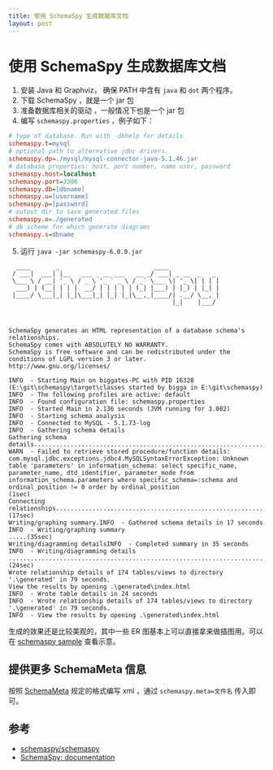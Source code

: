 ```yaml
---
title: 使用 SchemaSpy 生成数据库文档
layout: post
---
```


# 使用 SchemaSpy 生成数据库文档

1. 安装 Java 和 Graphviz， 确保 PATH 中含有 `java` 和 `dot` 两个程序。
2. 下载 SchemaSpy ，就是一个 jar 包
3. 准备数据库相关的驱动 ，一般情况下也是一个 jar 包
4. 编写 `schemaspy.properties` ，例子如下：

```ini
# type of database. Run with -dbhelp for details
schemaspy.t=mysql
# optional path to alternative jdbc drivers.
schemaspy.dp=./mysql/mysql-connector-java-5.1.46.jar
# database properties: host, port number, name user, password
schemaspy.host=localhost
schemaspy.port=3306
schemaspy.db=[dbname]
schemaspy.u=[username]
schemaspy.p=[password]
# output dir to save generated files
schemaspy.o=./generated
# db scheme for which generate diagrams
schemaspy.s=dbname
```

5. 运行 `java -jar schemaspy-6.0.0.jar` 

```
  ____       _                          ____
 / ___|  ___| |__   ___ _ __ ___   __ _/ ___| _ __  _   _
 \___ \ / __| '_ \ / _ \ '_ ` _ \ / _` \___ \| '_ \| | | |
  ___) | (__| | | |  __/ | | | | | (_| |___) | |_) | |_| |
 |____/ \___|_| |_|\___|_| |_| |_|\__,_|____/| .__/ \__, |
                                             |_|    |___/

                                              

SchemaSpy generates an HTML representation of a database schema's relationships.
SchemaSpy comes with ABSOLUTELY NO WARRANTY.
SchemaSpy is free software and can be redistributed under the conditions of LGPL version 3 or later.
http://www.gnu.org/licenses/

INFO  - Starting Main on biggates-PC with PID 16328 (E:\git\schemaspy\target\classes started by bigga in E:\git\schemaspy)
INFO  - The following profiles are active: default
INFO  - Found configuration file: schemaspy.properties
INFO  - Started Main in 2.136 seconds (JVM running for 3.082)
INFO  - Starting schema analysis
INFO  - Connected to MySQL - 5.1.73-log
INFO  - Gathering schema details
Gathering schema details..................................................................................................................................................................................
WARN  - Failed to retrieve stored procedure/function details: com.mysql.jdbc.exceptions.jdbc4.MySQLSyntaxErrorException: Unknown table 'parameters' in information_schema: select specific_name, parameter_name, dtd_identifier, parameter_mode from information_schema.parameters where specific_schema=:schema and ordinal_position != 0 order by ordinal_position
(1sec)
Connecting relationships.................................................................................................................................................................................(17sec)
Writing/graphing summary.INFO  - Gathered schema details in 17 seconds
INFO  - Writing/graphing summary
.....(35sec)
Writing/diagramming detailsINFO  - Completed summary in 35 seconds
INFO  - Writing/diagramming details
..............................................................................................................................................................................(24sec)
Wrote relationship details of 174 tables/views to directory '.\generated' in 79 seconds.
View the results by opening .\generated\index.html
INFO  - Wrote table details in 24 seconds
INFO  - Wrote relationship details of 174 tables/views to directory '.\generated' in 79 seconds.
INFO  - View the results by opening .\generated\index.html

```

生成的效果还是比较美观的，其中一些 ER 图基本上可以直接拿来做插图用。可以在 [schemaspy sample](http://schemaspy.org/sample/index.html) 查看示意。

## 提供更多 SchemaMeta 信息

按照 [SchemaMeta](https://schemaspy.readthedocs.io/en/latest/configuration.html#schemameta) 规定的格式编写 xml ，通过 `schemaspy.meta=文件名` 传入即可。

## 参考

* [schemaspy/schemaspy](https://github.com/schemaspy/schemaspy)
* [SchemaSpy: documentation](https://schemaspy.readthedocs.io/en/latest/index.html)
